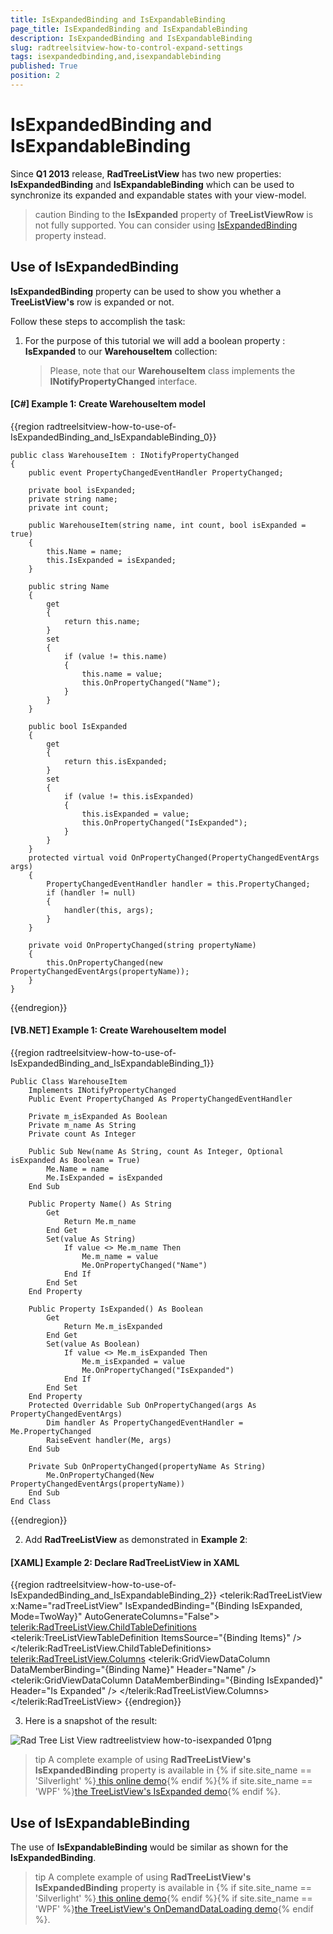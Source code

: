 ```yaml
---
title: IsExpandedBinding and IsExpandableBinding
page_title: IsExpandedBinding and IsExpandableBinding
description: IsExpandedBinding and IsExpandableBinding
slug: radtreelsitview-how-to-control-expand-settings
tags: isexpandedbinding,and,isexpandablebinding
published: True
position: 2
---
```


# IsExpandedBinding and IsExpandableBinding

Since __Q1 2013__ release, __RadTreeListView__ has two new properties: __IsExpandedBinding__ and __IsExpandableBinding__ which can be used to synchronize its expanded and expandable states with your view-model.

>caution Binding to the __IsExpanded__ property of __TreeListViewRow__ is not fully supported. You can consider using [IsExpandedBinding](#use-of-isexpandedbinding) property instead.

## Use of IsExpandedBinding

__IsExpandedBinding__ property can be used to show you whether a __TreeListView's__ row is expanded or not.

Follow these steps to accomplish the task:

1. For the purpose of this tutorial we will add a boolean property : __IsExpanded__ to our __WarehouseItem__ collection:  
	>Please, note that our __WarehouseItem__ class implements the __INotifyPropertyChanged__ interface.        

#### __[C#] Example 1: Create WarehouseItem model__
{{region radtreelsitview-how-to-use-of-IsExpandedBinding_and_IsExpandableBinding_0}}

	public class WarehouseItem : INotifyPropertyChanged
	{
		public event PropertyChangedEventHandler PropertyChanged;

		private bool isExpanded;
		private string name;
		private int count;

		public WarehouseItem(string name, int count, bool isExpanded = true)
		{
			this.Name = name;
			this.IsExpanded = isExpanded;           
		}

		public string Name
		{
			get
			{
				return this.name;
			}
			set
			{
				if (value != this.name)
				{
					this.name = value;
					this.OnPropertyChanged("Name");
				}
			}
		}

		public bool IsExpanded
		{
			get
			{
				return this.isExpanded;
			}
			set
			{
				if (value != this.isExpanded)
				{
					this.isExpanded = value;
					this.OnPropertyChanged("IsExpanded");
				}
			}
		}
		protected virtual void OnPropertyChanged(PropertyChangedEventArgs args)
		{
			PropertyChangedEventHandler handler = this.PropertyChanged;
			if (handler != null)
			{
				handler(this, args);
			}
		}

		private void OnPropertyChanged(string propertyName)
		{
			this.OnPropertyChanged(new PropertyChangedEventArgs(propertyName));
		}
	}
{{endregion}}



#### __[VB.NET] Example 1: Create WarehouseItem model__
{{region radtreelsitview-how-to-use-of-IsExpandedBinding_and_IsExpandableBinding_1}}

	Public Class WarehouseItem
		Implements INotifyPropertyChanged
		Public Event PropertyChanged As PropertyChangedEventHandler

		Private m_isExpanded As Boolean
		Private m_name As String
		Private count As Integer

		Public Sub New(name As String, count As Integer, Optional isExpanded As Boolean = True)
			Me.Name = name
			Me.IsExpanded = isExpanded
		End Sub

		Public Property Name() As String
			Get
				Return Me.m_name
			End Get
			Set(value As String)
				If value <> Me.m_name Then
					Me.m_name = value
					Me.OnPropertyChanged("Name")
				End If
			End Set
		End Property

		Public Property IsExpanded() As Boolean
			Get
				Return Me.m_isExpanded
			End Get
			Set(value As Boolean)
				If value <> Me.m_isExpanded Then
					Me.m_isExpanded = value
					Me.OnPropertyChanged("IsExpanded")
				End If
			End Set
		End Property
		Protected Overridable Sub OnPropertyChanged(args As PropertyChangedEventArgs)
			Dim handler As PropertyChangedEventHandler = Me.PropertyChanged
			RaiseEvent handler(Me, args)
		End Sub

		Private Sub OnPropertyChanged(propertyName As String)
			Me.OnPropertyChanged(New PropertyChangedEventArgs(propertyName))
		End Sub
	End Class
{{endregion}}

2. Add __RadTreeListView__ as demonstrated in __Example 2__:

#### __[XAML] Example 2: Declare RadTreeListView in XAML__
{{region radtreelsitview-how-to-use-of-IsExpandedBinding_and_IsExpandableBinding_2}}
	<telerik:RadTreeListView x:Name="radTreeListView"
								 IsExpandedBinding="{Binding IsExpanded, Mode=TwoWay}"
								 AutoGenerateColumns="False">
			<telerik:RadTreeListView.ChildTableDefinitions>
				<telerik:TreeListViewTableDefinition ItemsSource="{Binding Items}" />
			</telerik:RadTreeListView.ChildTableDefinitions>
			<telerik:RadTreeListView.Columns>
				<telerik:GridViewDataColumn DataMemberBinding="{Binding Name}"
									Header="Name" />
				<telerik:GridViewDataColumn DataMemberBinding="{Binding IsExpanded}" 
									Header="Is Expanded" />
			</telerik:RadTreeListView.Columns>
		</telerik:RadTreeListView>
{{endregion}}

3. Here is a snapshot of the result:

![Rad Tree List View radtreelistview how-to-isexpanded 01png](images/RadTreeListView_radtreelistview_how-to-isexpanded_01png.PNG)

>tip A complete example of using __RadTreeListView's IsExpandedBinding__ property is available in {% if site.site_name == 'Silverlight' %}[ this online demo](https://demos.telerik.com/silverlight/#TreeListView/IsExpanded){% endif %}{% if site.site_name == 'WPF' %}[the TreeListView's IsExpanded demo](https://demos.telerik.com/wpf/){% endif %}.
          

## Use of IsExpandableBinding

The use of __IsExpandableBinding__ would be similar as shown for the __IsExpandedBinding__.

>tip A complete example of using __RadTreeListView's IsExpandedBinding__ property is available in {% if site.site_name == 'Silverlight' %}[ this online demo](https://demos.telerik.com/silverlight/#TreeListView/OnDemandDataLoading){% endif %}{% if site.site_name == 'WPF' %}[the TreeListView's OnDemandDataLoading demo](https://demos.telerik.com/wpf/){% endif %}.
          
